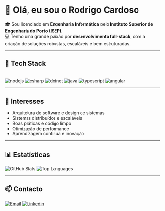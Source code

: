 # 👋 Olá, eu sou o Rodrigo Cardoso

🎓 Sou licenciado em **Engenharia Informática** pelo **Instituto Superior de Engenharia do Porto (ISEP)**.  
💻 Tenho uma grande paixão por **desenvolvimento full-stack**, com a criação de soluções robustas, escaláveis e bem estruturadas.  

---

## 🚀 Tech Stack

<div style="display: inline_block"><br/>
  <img align="center" alt="nodejs" src="https://img.shields.io/badge/Node.js-43853D?style=for-the-badge&logo=node.js&logoColor=white" />
  <img align="center" alt="csharp" src="https://img.shields.io/badge/C%23-239120?style=for-the-badge&logo=c-sharp&logoColor=white" />
  <img align="center" alt="dotnet" src="https://img.shields.io/badge/.NET-5C2D91?style=for-the-badge&logo=.net&logoColor=white" />
  <img align="center" alt="java" src="https://img.shields.io/badge/Java-ED8B00?style=for-the-badge&logo=openjdk&logoColor=white" />
  <img align="center" alt="typescript" src="https://img.shields.io/badge/TypeScript-007ACC?style=for-the-badge&logo=typescript&logoColor=white" />
  <img align="center" alt="angular" src="https://img.shields.io/badge/Angular-DD0031?style=for-the-badge&logo=angular&logoColor=white">
</div>

---

## 🧠 Interesses
- Arquitetura de software e design de sistemas  
- Sistemas distribuídos e escaláveis  
- Boas práticas e código limpo  
- Otimização de performance  
- Aprendizagem contínua e inovação

---

## 📊 Estatísticas

![GitHub Stats](https://github-readme-stats.vercel.app/api?username=Rodrick0209&show_icons=true&theme=tokyonight&hide_title=true&count_private=true)
![Top Languages](https://github-readme-stats.vercel.app/api/top-langs/?username=Rodrick0209&layout=compact&theme=tokyonight)

---

## 📫 Contacto

[![Email](https://img.shields.io/badge/Gmail-D14836?style=for-the-badge&logo=gmail&logoColor=white)](mailto:rodrigopontescardoso@gmail.com)
[![Linkedin](https://img.shields.io/badge/LinkedIn-0077B5?style=for-the-badge&logo=linkedin&logoColor=white)](https://www.linkedin.com/in/rodrigo-cardoso-a8461633b/)
